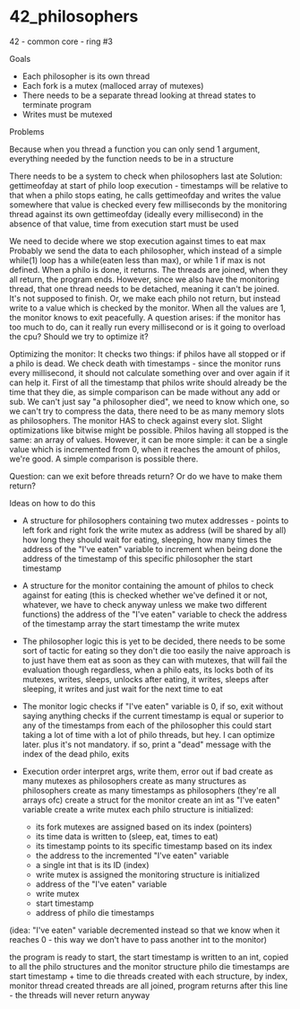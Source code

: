 # 42_philosophers
42 - common core - ring #3


Goals

- Each philosopher is its own thread
- Each fork is a mutex (malloced array of mutexes)
- There needs to be a separate thread looking at thread states to terminate program
- Writes must be mutexed


Problems

Because when you thread a function you can only send 1 argument, everything needed by the function needs to be in a structure

There needs to be a system to check when philosophers last ate
Solution:
gettimeofday at start of philo loop execution - timestamps will be relative to that
when a philo stops eating, he calls gettimeofday and writes the value somewhere
that value is checked every few milliseconds by the monitoring thread against its own gettimeofday (ideally every millisecond)
in the absence of that value, time from execution start must be used

We need to decide where we stop execution against times to eat max
Probably we send the data to each philosopher, which instead of a simple while(1) loop has a while(eaten less than max), or while 1 if max is not defined. When a philo is done, it returns. The threads are joined, when they all return, the program ends.
However, since we also have the monitoring thread, that one thread needs to be detached, meaning it can't be joined. It's not supposed to finish.
Or, we make each philo not return, but instead write to a value which is checked by the monitor. When all the values are 1, the monitor knows to exit peacefully.
A question arises: if the monitor has too much to do, can it really run every millisecond or is it going to overload the cpu? Should we try to optimize it?

Optimizing the monitor:
It checks two things: if philos have all stopped or if a philo is dead.
We check death with timestamps - since the monitor runs every millisecond, it should not calculate something over and over again if it can help it.
First of all the timestamp that philos write should already be the time that they die, as simple comparison can be made without any add or sub.
We can't just say "a philosopher died", we need to know which one, so we can't try to compress the data, there need to be as many memory slots as philosophers.
The monitor HAS to check against every slot. Slight optimizations like bitwise might be possible.
Philos having all stopped is the same: an array of values. However, it can be more simple: it can be a single value which is incremented from 0, when it reaches the amount of philos, we're good. A simple comparison is possible there.

Question: can we exit before threads return? Or do we have to make them return?


Ideas on how to do this

- A structure for philosophers containing
two mutex addresses - points to left fork and right fork
the write mutex as address (will be shared by all)
how long they should wait for eating, sleeping, how many times
the address of the "I've eaten" variable to increment when being done
the address of the timestamp of this specific philosopher
the start timestamp

- A structure for the monitor containing
the amount of philos to check against for eating (this is checked whether we've defined it or not, whatever, we have to check anyway unless we make two different functions)
the address of the "I've eaten" variable to check
the address of the timestamp array
the start timestamp
the write mutex

- The philosopher logic
this is yet to be decided, there needs to be some sort of tactic for eating so they don't die too easily
the naive approach is to just have them eat as soon as they can with mutexes, that will fail the evaluation though
regardless, when a philo eats, its locks both of its mutexes, writes, sleeps, unlocks
after eating, it writes, sleeps
after sleeping, it writes and just wait for the next time to eat

- The monitor logic
checks if "I've eaten" variable is 0, if so, exit without saying anything
checks if the current timestamp is equal or superior to any of the timestamps from each of the philosopher
this could start taking a lot of time with a lot of philo threads, but hey. I can optimize later. plus it's not mandatory.
if so, print a "dead" message with the index of the dead philo, exits

- Execution order
interpret args, write them, error out if bad
create as many mutexes as philosophers
create as many structures as philosophers
create as many timestamps as philosophers (they're all arrays ofc)
create a struct for the monitor
create an int as "I've eaten" variable
create a write mutex
each philo structure is initialized:
	- its fork mutexes are assigned based on its index (pointers)
	- its time data is written to (sleep, eat, times to eat)
	- its timestamp points to its specific timestamp based on its index
	- the address to the incremented "I've eaten" variable
	- a single int that is its ID (index)
	- write mutex is assigned
the monitoring structure is initialized
	- address of the "I've eaten" variable
	- write mutex
	- start timestamp
	- address of philo die timestamps

(idea: "I've eaten" variable decremented instead so that we know when it reaches 0 - this way we don't have to pass another int to the monitor)

the program is ready to start, the start timestamp is written to an int, copied to all the philo structures and the monitor structure
philo die timestamps are start timestamp + time to die
threads created with each structure, by index, monitor thread created
threads are all joined, program returns after this line - the threads will never return anyway

